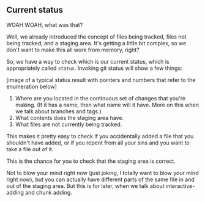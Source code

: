 ## Current status

WOAH WOAH, what was that?

Well, we already introduced the concept of files being tracked, files not being tracked, and a staging area. It's getting a little bit complex, so we don't want to make this all work from memory, right?

So, we have a way to check which is our current status, which is appropriately called `status`. Invoking git status will show a few things:

[image of a typical status result with pointers and numbers that refer to the enumeration below]

1. Where are you located in the continuous set of changes that you're making. (If it has a name, then what name will it have. More on this when we talk about branches and tags.)
2. What contents does the staging area have.
3. What files are not currently being tracked.

This makes it pretty easy to check if you accidentally added a file that you shouldn't have added, or if you repent from all your sins and you want to take a file out of it.

This is the chance for you to check that the staging area is correct.

Not to blow your mind right now (just joking, I totally want to blow your mind right now), but you can actually have different parts of the same file in and out of the staging area. But this is for later, when we talk about interactive-adding and chunk adding.

